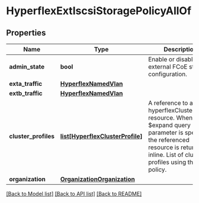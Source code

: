 # HyperflexExtIscsiStoragePolicyAllOf

## Properties
Name | Type | Description | Notes
------------ | ------------- | ------------- | -------------
**admin_state** | **bool** | Enable or disable external FCoE storage configuration.   | [optional] 
**exta_traffic** | [**HyperflexNamedVlan**](HyperflexNamedVlan.md) |  | [optional] 
**extb_traffic** | [**HyperflexNamedVlan**](HyperflexNamedVlan.md) |  | [optional] 
**cluster_profiles** | [**list[HyperflexClusterProfile]**](HyperflexClusterProfile.md) | A reference to a hyperflexClusterProfile resource. When the $expand query parameter is specified, the referenced resource is returned inline. List of cluster profiles using this policy.  | [optional] 
**organization** | [**OrganizationOrganization**](.md) |  | [optional] 

[[Back to Model list]](../README.md#documentation-for-models) [[Back to API list]](../README.md#documentation-for-api-endpoints) [[Back to README]](../README.md)


